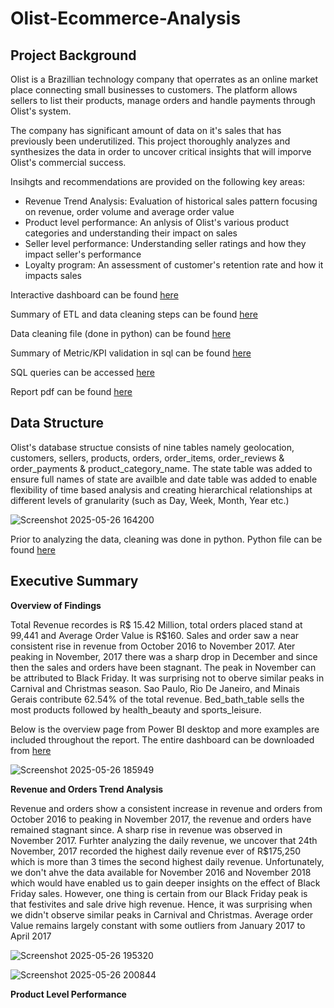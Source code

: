 # Olist-Ecommerce-Analysis

## Project Background
Olist is a Brazillian technology company that operrates as an online market place connecting small businesses to customers. The platform allows sellers to list their products, manage orders and handle payments through Olist's system.

The company has significant amount of data on it's sales that has previously been underutilized. This project thoroughly analyzes and synthesizes the data in order to uncover critical insights that will imporve Olist's commercial success.

Insihgts and recommendations are provided on the following key areas:

- Revenue Trend Analysis: Evaluation of historical sales pattern focusing on revenue, order volume and average order value
- Product level performance: An anlysis of Olist's various product categories and understanding their impact on sales
- Seller level performance: Understanding seller ratings and how they impact seller's performance
- Loyalty program: An assessment of customer's retention rate and how it impacts sales

Interactive dashboard can be found [here](Olist.pbix)

Summary of ETL and data cleaning steps can be found [here](ETL_and_data_cleaning_steps.pdf)

Data cleaning file (done in python) can be found [here](Data_Cleaning_Pandas.ipynb)

Summary of Metric/KPI validation in sql can be found [here](Data_metric_validation.pdf)

SQL queries can be accessed [here](Sql_validation.sql)

Report pdf can be found [here](Olist_report.pdf)


## Data Structure

Olist's database structue consists of nine tables namely geolocation, customers, sellers, products, orders, order_items, order_reviews & order_payments & product_category_name. The state table was added to ensure full names of state are availble and date table was added to enable flexibility of time based analysis and creating hierarchical relationships at different levels of granularity (such as Day, Week, Month, Year etc.)



![Screenshot 2025-05-26 164200](https://github.com/user-attachments/assets/9f75e785-07b6-4a46-93bc-8ba83006730e)

Prior to analyzing the data, cleaning was done in python. Python file can be found [here](Data_cleaning_pandas.pdf)

## Executive Summary

**Overview of Findings**

Total Revenue recordes is R$ 15.42 Million, total orders placed stand at 99,441 and Average Order Value is R$160. Sales and order saw a near consistent rise in revenue from October 2016 to November 2017. Ater peaking in November, 2017 there was a sharp drop in December and since then the sales and orders have been stagnant. The peak in November can be attributed to Black Friday. It was surprising not to oberve similar peaks in Carnival and Christmas season. Sao Paulo, Rio De Janeiro, and Minais Gerais contribute 62.54% of the total revenue. Bed_bath_table sells the most products followed by health_beauty and sports_leisure.

Below is the overview page from Power BI desktop and more examples are included throughout the report. The entire dashboard can be downloaded from [here](Olist.pbix)


![Screenshot 2025-05-26 185949](https://github.com/user-attachments/assets/e2c39b4a-f05c-4ffa-9615-558a2fde0d0c)

**Revenue and Orders Trend Analysis**

Revenue and orders show a consistent increase in revenue and orders from October 2016 to peaking in November 2017, the revenue and orders have remained stagnant since. A sharp rise in revenue was observed in November 2017. Furhter analyzing the daily revenue, we uncover that 24th November, 2017 recorded the highest daily revenue ever of R$175,250 which is more than 3 times the second highest daily revenue. Unfortunately, we don't ahve the data available for November 2016 and November 2018 which would have enabled us to gain deeper insights on the effect of Black Friday sales. However, one thing is certain from our Black Friday peak is that festivites and sale drive high revenue. Hence, it was surprising when we didn't observe similar peaks in Carnival and Christmas. Average order Value remains largely constant with some outliers from January 2017 to April 2017

![Screenshot 2025-05-26 195320](https://github.com/user-attachments/assets/acea2d59-1657-417c-8c5f-679c8e1e6195)

![Screenshot 2025-05-26 200844](https://github.com/user-attachments/assets/c2e3232e-66f7-4ca4-b0e7-1e1731670606)

**Product Level Performance**







